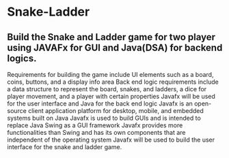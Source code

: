 # Snake-Ladder
Build the Snake and Ladder game for two player using JAVAFx for GUI and Java(DSA) for backend logics.
----------------------------------------------------------------------------------------------------
Requirements for building the game include UI elements such as a board, coins, buttons, and a display info area
Back end logic requirements include a data structure to represent the board, snakes, and ladders, a dice for player movement, and a player with certain properties
Javafx will be used for the user interface and Java for the back end logic
Javafx is an open-source client application platform for desktop, mobile, and embedded systems built on Java
Javafx is used to build GUIs and is intended to replace Java Swing as a GUI framework
Javafx provides more functionalities than Swing and has its own components that are independent of the operating system
Javafx will be used to build the user interface for the snake and ladder game.
